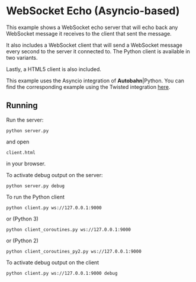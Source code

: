 # WebSocket Echo (Asyncio-based)

This example shows a WebSocket echo server that will echo back any WebSocket message it receives to the client that sent the message.

It also includes a WebSocket client that will send a WebSocket message every second to the server it connected to. The Python client is available in two variants.

Lastly, a HTML5 client is also included.

This example uses the Asyncio integration of **Autobahn**|Python. You can find the corresponding example using the Twisted integration [here](https://github.com/crossbario/autobahn-python/tree/master/examples/twisted/websocket/echo).

## Running

Run the server:

    python server.py

and open

    client.html

in your browser.

To activate debug output on the server:

    python server.py debug

To run the Python client

    python client.py ws://127.0.0.1:9000

or (Python 3)

    python client_coroutines.py ws://127.0.0.1:9000

or (Python 2)

    python client_coroutines_py2.py ws://127.0.0.1:9000

To activate debug output on the client

    python client.py ws://127.0.0.1:9000 debug


